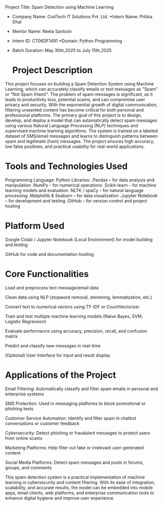 Project Title: Spam Detection using Machine Learning

* Company Name: CodTech IT Solutions Pvt. Ltd.
*Intern Name: Pritika Dhal
* Mentor Name: Neela Santosh
* Intern ID: CT06DF1491
*Domain: Python Programming
* Batch Duration: May 30th,2025 to July 15th,2025
  
  # Project Description

This project focuses on building a Spam Detection System using Machine Learning, which can accurately classify emails or text messages as "Spam" or "Not Spam (Ham)". 
The problem of spam messages is significant, as it leads to productivity loss, potential scams, and can compromise user privacy and security.
With the exponential growth of digital communication, filtering unwanted content has become critical for both personal and professional platforms.
The primary goal of this project is to design, develop, and deploy a model that can automatically detect spam messages using various Natural Language Processing (NLP) techniques
and supervised machine learning algorithms. The system is trained on a labeled dataset of SMS/email messages and learns to distinguish patterns between spam and legitimate (ham) messages.
The project ensures high accuracy, low false positives, and practical usability for real-world applications.

# Tools and Technologies Used

Programming Language: Python
Libraries:
.Pandas – for data analysis and manipulation
.NumPy – for numerical operations
.Scikit-learn – for machine learning models and evaluation
.NLTK / spaCy – for natural language processing
.Matplotlib & Seaborn – for data visualization
.Jupyter Notebook – for development and testing
.GitHub – for version control and project hosting

# Platform Used

Google Colab / Jupyter Notebook (Local Environment) for model building and testing

GitHub for code and documentation hosting

# Core Functionalities

Load and preprocess text message/email data

Clean data using NLP (stopword removal, stemming, lemmatization, etc.)

Convert text to numerical vectors using TF-IDF or CountVectorizer

Train and test multiple machine learning models (Naive Bayes, SVM, Logistic Regression)

Evaluate performance using accuracy, precision, recall, and confusion matrix

Predict and classify new messages in real-time

(Optional) User Interface for input and result display

# Applications of the Project

Email Filtering: Automatically classify and filter spam emails in personal and enterprise systems

SMS Protection: Used in messaging platforms to block promotional or phishing texts

Customer Service Automation: Identify and filter spam in chatbot conversations or customer feedback

Cybersecurity: Detect phishing or fraudulent messages to protect users from online scams

Marketing Platforms: Help filter out fake or irrelevant user-generated content

Social Media Platforms: Detect spam messages and posts in forums, groups, and comments


This spam detection system is a practical implementation of machine learning in cybersecurity and content filtering.
With its ease of integration, scalability, and accurate results, the model can be embedded into mobile apps, email clients, 
web platforms, and enterprise communication tools to enhance digital hygiene and improve user experience.
